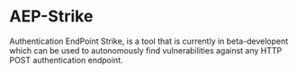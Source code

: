 # AEP-Strike
Authentication EndPoint Strike, is a tool that is currently in beta-developent which can be used to autonomously find vulnerabilities against any HTTP POST authentication endpoint. 
